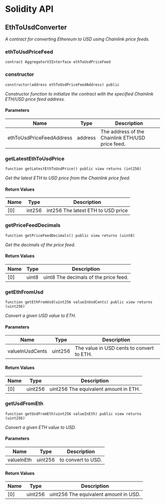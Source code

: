 # Solidity API

## EthToUsdConverter

_A contract for converting Ethereum to USD using Chainlink price feeds._

### ethToUsdPriceFeed

```solidity
contract AggregatorV3Interface ethToUsdPriceFeed
```

### constructor

```solidity
constructor(address ethToUsdPriceFeedAddress) public
```

_Constructor function to initialize the contract with the specified Chainlink ETH/USD price feed address._

#### Parameters

| Name                     | Type    | Description                                      |
| ------------------------ | ------- | ------------------------------------------------ |
| ethToUsdPriceFeedAddress | address | The address of the Chainlink ETH/USD price feed. |

### getLatestEthToUsdPrice

```solidity
function getLatestEthToUsdPrice() public view returns (int256)
```

_Get the latest ETH to USD price from the Chainlink price feed._

#### Return Values

| Name | Type   | Description                        |
| ---- | ------ | ---------------------------------- |
| [0]  | int256 | int256 The latest ETH to USD price |

### getPriceFeedDecimals

```solidity
function getPriceFeedDecimals() public view returns (uint8)
```

_Get the decimals of the price feed._

#### Return Values

| Name | Type  | Description                           |
| ---- | ----- | ------------------------------------- |
| [0]  | uint8 | uint8 The decimals of the price feed. |

### getEthFromUsd

```solidity
function getEthFromUsd(uint256 valueInUsdCents) public view returns (uint256)
```

_Convert a given USD value to ETH._

#### Parameters

| Name            | Type    | Description                               |
| --------------- | ------- | ----------------------------------------- |
| valueInUsdCents | uint256 | The value in USD cents to convert to ETH. |

#### Return Values

| Name | Type    | Description                           |
| ---- | ------- | ------------------------------------- |
| [0]  | uint256 | uint256 The equivalent amount in ETH. |

### getUsdFromEth

```solidity
function getUsdFromEth(uint256 valueInEth) public view returns (uint256)
```

_Convert a given ETH value to USD._

#### Parameters

| Name       | Type    | Description        |
| ---------- | ------- | ------------------ |
| valueInEth | uint256 | to convert to USD. |

#### Return Values

| Name | Type    | Description                           |
| ---- | ------- | ------------------------------------- |
| [0]  | uint256 | uint256 The equivalent amount in USD. |
